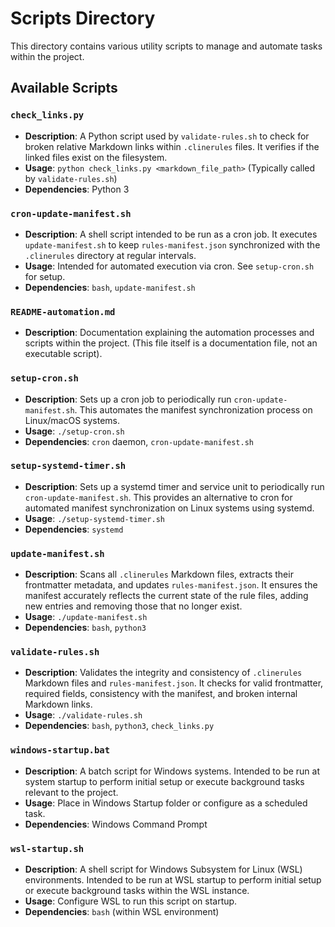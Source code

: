 # Scripts Directory

This directory contains various utility scripts to manage and automate tasks within the project.

## Available Scripts

### `check_links.py`
- **Description**: A Python script used by `validate-rules.sh` to check for broken relative Markdown links within `.clinerules` files. It verifies if the linked files exist on the filesystem.
- **Usage**: `python check_links.py <markdown_file_path>` (Typically called by `validate-rules.sh`)
- **Dependencies**: Python 3

### `cron-update-manifest.sh`
- **Description**: A shell script intended to be run as a cron job. It executes `update-manifest.sh` to keep `rules-manifest.json` synchronized with the `.clinerules` directory at regular intervals.
- **Usage**: Intended for automated execution via cron. See `setup-cron.sh` for setup.
- **Dependencies**: `bash`, `update-manifest.sh`

### `README-automation.md`
- **Description**: Documentation explaining the automation processes and scripts within the project. (This file itself is a documentation file, not an executable script).

### `setup-cron.sh`
- **Description**: Sets up a cron job to periodically run `cron-update-manifest.sh`. This automates the manifest synchronization process on Linux/macOS systems.
- **Usage**: `./setup-cron.sh`
- **Dependencies**: `cron` daemon, `cron-update-manifest.sh`

### `setup-systemd-timer.sh`
- **Description**: Sets up a systemd timer and service unit to periodically run `cron-update-manifest.sh`. This provides an alternative to cron for automated manifest synchronization on Linux systems using systemd.
- **Usage**: `./setup-systemd-timer.sh`
- **Dependencies**: `systemd`

### `update-manifest.sh`
- **Description**: Scans all `.clinerules` Markdown files, extracts their frontmatter metadata, and updates `rules-manifest.json`. It ensures the manifest accurately reflects the current state of the rule files, adding new entries and removing those that no longer exist.
- **Usage**: `./update-manifest.sh`
- **Dependencies**: `bash`, `python3`

### `validate-rules.sh`
- **Description**: Validates the integrity and consistency of `.clinerules` Markdown files and `rules-manifest.json`. It checks for valid frontmatter, required fields, consistency with the manifest, and broken internal Markdown links.
- **Usage**: `./validate-rules.sh`
- **Dependencies**: `bash`, `python3`, `check_links.py`

### `windows-startup.bat`
- **Description**: A batch script for Windows systems. Intended to be run at system startup to perform initial setup or execute background tasks relevant to the project.
- **Usage**: Place in Windows Startup folder or configure as a scheduled task.
- **Dependencies**: Windows Command Prompt

### `wsl-startup.sh`
- **Description**: A shell script for Windows Subsystem for Linux (WSL) environments. Intended to be run at WSL startup to perform initial setup or execute background tasks within the WSL instance.
- **Usage**: Configure WSL to run this script on startup.
- **Dependencies**: `bash` (within WSL environment)

